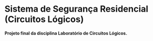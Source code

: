 # Sistema de Segurança Residencial (Circuitos Lógicos)
#### Projeto final da disciplina Laboratório de Circuitos Lógicos.

